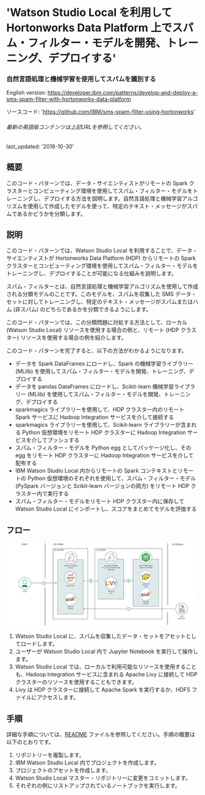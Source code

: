 # 'Watson Studio Local を利用して Hortonworks Data Platform 上でスパム・フィルター・モデルを開発、トレーニング、デプロイする'

###  自然言語処理と機械学習を使用してスパムを識別する

English version: https://developer.ibm.com/patterns/develop-and-deploy-a-sms-spam-filter-with-hortonworks-data-platform
  
ソースコード: 'https://github.com/IBM/sms-spam-filter-using-hortonworks'

###### 最新の英語版コンテンツは上記URLを参照してください。
last_updated: '2018-10-30'

 ## 概要

このコード・パターンでは、データ・サイエンティストがリモートの Spark クラスターとコンピューティング環境を使用してスパム・フィルター・モデルをトレーニングし、デプロイする方法を説明します。自然言語処理と機械学習アルゴリズムを使用して作成したモデルを使って、特定のテキスト・メッセージがスパムであるかどうかを分類します。

## 説明

このコード・パターンでは、Watson Studio Local を利用することで、データ・サイエンティストが Hortonworks Data Platform (HDP) からリモートの Spark クラスターとコンピューティング環境を使用してスパム・フィルター・モデルをトレーニングし、デプロイすることが可能になる仕組みを説明します。

スパム・フィルターとは、自然言語処理と機械学習アルゴリズムを使用して作成される分類モデルのことです。このモデルを、スパムを収集した SMS データ・セットに対してトレーニングし、特定のテキスト・メッセージがスパムまたはハム (非スパム) のどちらであるかを分類できるようにします。

このコード・パターンでは、この分類問題に対処する方法として、ローカル (Watson Studio Local) リソースを使用する場合の例と、リモート (HDP クラスター) リソースを使用する場合の例を紹介します。

このコード・パターンを完了すると、以下の方法がわかるようになります。

* データを Spark DataFrames にロードし、Spark の機械学習ライブラリー (MLlib) を使用してスパム・フィルター・モデルを開発、トレーニング、デプロイする
* データを pandas DataFrames にロードし、Scikit-learn 機械学習ライブラリー (MLlib) を使用してスパム・フィルター・モデルを開発、トレーニング、デプロイする
* sparkmagics ライブラリーを使用して、HDP クラスター内のリモート Spark サービスに Hadoop Integration サービスを介して接続する
* sparkmagics ライブラリーを使用して、Scikit-learn ライブラリーが含まれる Python 仮想環境をリモート HDP クラスターに Hadoop Integration サービスを介してプッシュする
* スパム・フィルター・モデルを Python egg としてパッケージ化し、その egg をリモート HDP クラスターに Hadoop Integration サービスを介して配布する
* IBM Watson Studio Local 内からリモートの Spark コンテキストとリモートの Python 仮想環境のそれぞれを使用して、スパム・フィルター・モデル (PySpark バージョンと Scikit-learn バージョンの両方) をリモート HDP クラスター内で実行する
* スパム・フィルター・モデルをリモート HDP クラスター内に保存して Watson Studio Local にインポートし、スコアをまとめてモデルを評価する

## フロー

![フロー](./images/spam.filter.png)

1. Watson Studio Local に、スパムを収集したデータ・セットをアセットとしてロードします。
1. ユーザーが Watson Studio Local 内で Jupyter Notebook を実行して操作します。
1. Watson Studio Local では、ローカルで利用可能なリソースを使用することも、Hadoop Integration サービスに含まれる Apache Livy に接続して HDP クラスターのリソースを使用することもできます。
1. Livy は HDP クラスターに接続して Apache Spark を実行するか、HDFS ファイルにアクセスします。

## 手順

詳細な手順については、[README](https://github.com/IBM/sms-spam-filter-using-hortonworks/blob/master/README.md) ファイルを参照してください。手順の概要は以下のとおりです。

1. リポジトリーを複製します。
1. IBM Watson Studio Local 内でプロジェクトを作成します。
1. プロジェクトのアセットを作成します。
1. Watson Studio Local マスター・リポジトリーに変更をコミットします。
1. それぞれの例にリストアップされているノートブックを実行します。
